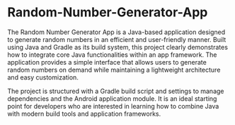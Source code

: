 # Random-Number-Generator-App
The Random Number Generator App is a Java-based application designed to generate random numbers in an efficient and user-friendly manner. Built using Java and Gradle as its build system, this project clearly demonstrates how to integrate core Java functionalities within an app framework. The application provides a simple interface that allows users to generate random numbers on demand while maintaining a lightweight architecture and easy customization.

The project is structured with a Gradle build script and settings to manage dependencies and the Android application module. It is an ideal starting point for developers who are interested in learning how to combine Java with modern build tools and application frameworks.
